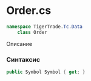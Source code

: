 
# Order.cs
```csharp
namespace TigerTrade.Tc.Data  
    class Order
```

Описание

### Синтаксис
```csharp
public Symbol Symbol { get; }
```
